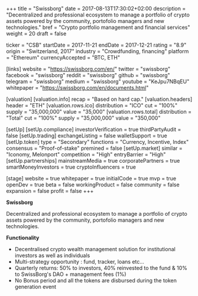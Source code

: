 +++
title = "Swissborg"
date = 2017-08-13T17:30:02+02:00
description = "Decentralized and professional ecosystem to manage a portfolio of crypto assets powered by the community, portofolio managers and new technologies."
bref = "Crypto portfolio management and financial services"
weight = 20
draft = false

ticker = "CSB"
startDate = 2017-11-21
endDate = 2017-12-21
rating = "8.9"
origin = "Switzerland, 2017"
industry = "Crowdfunding, financing"
platform = "Ethereum"
currencyAccepted = "BTC, ETH"

[links]
  website = "https://swissborg.com/en/"
  twitter = "swissborg"
  facebook = "swissborg"
  reddit = "swissborg"
  github = "swissborg"
  telegram = "swissborg"
  medium = "swissborg"
  youtube = "KeJpu7NBqEU"
  whitepaper = "https://swissborg.com/en/documents.html"

[valuation]
  [valuation.info]
    recap = "Based on hard cap."
  [valuation.headers]
    header = "ETH"
    [valuation.rows.ico]
      distribution = "ICO"
      cut = "100%"
      supply = "35,000,000"
      value = "35,000"
    [valuation.rows.total]
      distribution = "Total"
      cut = "100%"
      supply = "35,000,000"
      value = "350,000"

[setUp]
  [setUp.compliance]
    investorVerification = true
    thirdPartyAudit = false
  [setUp.trading]
    exchangeListing = false
    walletSupport = true
  [setUp.token]
    type = "Secondary"
    functions = "Currency, Incentive, Index"
    consensus = "Proof-of-stake"
    premined = false
  [setUp.market]
    similar = "Iconomy, Melonport"
    competition = "High"
    entryBarrier = "High"
  [setUp.partnerships]
    mainstreamMedia = true
    corporatePartners = true
    smartMoneyInvestors = true
    cryptoInfluencers = true

[stage]
  website = true
  whitepaper = true
  initialCode = true
  mvp = true
  openDev = true
  beta = false
  workingProduct = false
  community = false
  expansion = false
  profit = false
+++

**Swissborg**

Decentralized and professional ecosystem to manage a portfolio of crypto assets powered by the community, portofolio managers and new technologies.

**Functionality**

* Decentralised crypto wealth management solution for institutional investors as well as individuals
* Multi-strategy opportunity : fund, tracker, loans etc...
* Quarterly returns: 50% to investors, 40% reinvested to the fund & 10% to SwissBorg's DAO + management fees (1%)
* No Bonus period and all the tokens are disbursed during the token generation event
